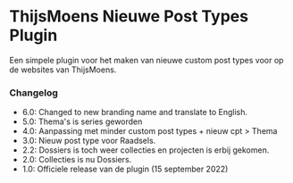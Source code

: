 # ThijsMoens Nieuwe Post Types Plugin

Een simpele plugin voor het maken van nieuwe custom post types voor op de websites van ThijsMoens.

### Changelog
- 6.0: Changed to new branding name and translate to English.
- 5.0: Thema's is series geworden
- 4.0: Aanpassing met minder custom post types + nieuw cpt > Thema
- 3.0: Nieuw post type voor Raadsels.
- 2.2: Dossiers is toch weer collecties en projecten is erbij gekomen.
- 2.0: Collecties is nu Dossiers.
- 1.0: Officiele release van de plugin (15 september 2022)
